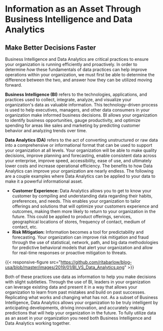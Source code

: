 #
# Information as an Asset Through Business Intelligence and Data Analytics

## Make Better Decisions Faster

Business Intelligence and Data Analytics are critical practices to ensure your organization is running efficiently and proactively. In order to determine _how_ these fundamentals of data practices can help improve operations within your organization, we must first be able to determine the difference between the two, and answer how they can be utilized moving forward.

**Business Intelligence (BI)** refers to the technologies, applications, and practices used to collect, integrate, analyze, and visualize your organization&#39;s data as valuable information.  This technology-driven process is used to help executives, managers, and other data consumers in your organization make informed business decisions. BI allows your organization to identify business opportunities, gauge productivity, and optimize spending for areas like sales and marketing by predicting customer behavior and analyzing trends over time.

**Data Analytics (DA)** refers to the act of converting unstructured or raw data into a comprehensive or informational format that can be used to support your organization at all levels. Your organization will be able to make quality decisions, improve planning and forecasting, enable consistent data across your enterprise, improve speed, accessibility, ease of use, and ultimately lower costs and increase operational efficiency. The benefits to how Data Analytics can improve your organization are nearly endless. The following are a couple examples where Data Analytics can be applied to your data to make it a powerful informational asset.

- **Customer Experience:** Data Analytics allows you to get to know your customer by compiling and understanding data regarding their habits, preferences, and needs. This enables your organization to tailor offerings and solutions that will optimize your customers experience and outcomes, making them more likely to return to your organization in the future. This could be applied to product offerings, services, geographical locations of stores, frequency of contact, medium of contact, etc.
- **Risk Mitigation:** Information becomes a tool for predictability and forecasting. Your organization can improve risk mitigation and fraud through the use of statistical, network, path, and big data methodologies for predictive behavioral models that alert your organization and allow for real-time responses or proactive mitigation to threats.

{{< responsive-figure src="https://github.com/ritabarlow/blog-usa/blob/master/images/2019/01/BI_VS_Data_Analytics.png" >}}

Both of these practices use data as information to help you make decisions with slight subtleties. Through the use of BI, leaders in your organization can leverage existing data and present it in a way that allows your organization to learn from past mistakes and build on past successes. Replicating what works and changing what has not. As a subset of Business Intelligence, Data Analytics allows your organization to be truly intelligent by anticipating developments, driving innovation, and accurately making predictions that will help your organization in the future. To fully utilize data as an asset in your organization you need both Business Intelligence and Data Analytics working together.
